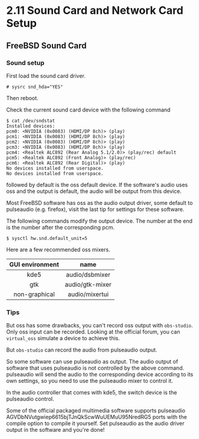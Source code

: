 # 2.11 Sound Card and Network Card Setup

## FreeBSD Sound Card

### Sound setup

First load the sound card driver.

```
# sysrc snd_hda="YES"
```

Then reboot.

Check the current sound card device with the following command

```
$ cat /dev/sndstat
Installed devices:
pcm0: <NVIDIA (0x0083) (HDMI/DP 8ch)> (play)
pcm1: <NVIDIA (0x0083) (HDMI/DP 8ch)> (play)
pcm2: <NVIDIA (0x0083) (HDMI/DP 8ch)> (play)
pcm3: <NVIDIA (0x0083) (HDMI/DP 8ch)> (play)
pcm4: <Realtek ALC892 (Rear Analog 5.1/2.0)> (play/rec) default
pcm5: <Realtek ALC892 (Front Analog)> (play/rec)
pcm6: <Realtek ALC892 (Rear Digital)> (play)
No devices installed from userspace.
No devices installed from userspace.
```

followed by default is the oss default device. If the software's audio uses oss and the output is default, the audio will be output from this device.

Most FreeBSD software has oss as the audio output driver, some default to pulseaudio (e.g. firefox), visit the last tip for settings for these software.

The following commands modify the output device. The number at the end is the number after the corresponding pcm.

```
$ sysctl hw.snd.default_unit=5
```

Here are a few recommended oss mixers.

|GUI environment|name|
|:---:|:---:|
|kde5|audio/dsbmixer|
|gtk|audio/gtk-mixer|
|non-graphical|audio/mixertui|

### Tips

But oss has some drawbacks, you can't record oss output with `obs-studio`. Only oss input can be recorded. Looking at the official forum, you can `virtual_oss` simulate a device to achieve this.

But `obs-studio` can record the audio from pulseaudio output.

So some software can use pulseaudio as output. The audio output of software that uses pulseaudio is not controlled by the above command. pulseaudio will send the audio to the corresponding device according to its own settings, so you need to use the pulseaudio mixer to control it.

In the audio controller that comes with kde5, the switch device is the pulseaudio control.

Some of the official packaged multimedia software supports pulseaudio AGVDbNVutgwiep6615bjTJnQkScwWuUEMuU95NredRG5 ports with the compile option to compile it yourself. Set pulseaudio as the audio driver output in the software and you're done!
